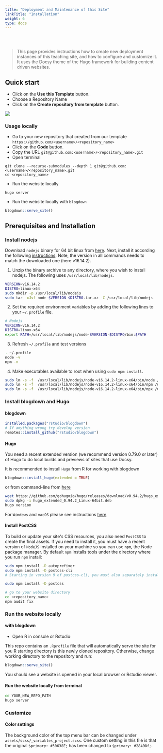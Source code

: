 ```yaml
---
title: "Deployment and Maintenance of this Site"
linkTitle: "Installation"
weight: 6
type: docs
---
```


<br/>
<br/>

> This page provides instructions how to create new deployment instances of this teaching site, and how to configure and customize it. 
> It uses the Docsy theme of the Hugo framework for building content driven websites. 

## Quick start

* Click on the **Use this Template** button.
* Choose a Repository Name
* Click on the **Create repository from template** button.

![](https://raw.githubusercontent.com/dcassol/images/main/usetemplte.gif)

### Usage locally

* Go to your new repository that created from our template `https://github.com/<username>/<repository_name>`
* Click on the **Code** button.
* Copy the URL `git@github.com:<username>/<repository_name>.git`
* Open terminal 

```
git clone --recurse-submodules --depth 1 git@github.com:<username>/<repository_name>.git
cd <repository_name>
```

* Run the website locally

```
hugo server
```

* Run the website locally with `blogdown`

```r
blogdown::serve_site()
```

## Prerequisites and Installation

### Install nodejs

Download `nodejs` binary for 64 bit linux from [here](https://nodejs.org/en/download/). 
Next, install it according the following [instructions](https://bit.ly/3jVJzmU). 
Note, the version in all commands needs to match the downloaded one (here v16.14.2).

1. Unzip the binary archive to any directory, where you wish to install nodejs. The
following uses `/usr/local/lib/nodejs`.

```sh
VERSION=v16.14.2                                                                                                                                                                    
DISTRO=linux-x64                                                                                                                                                                    
sudo mkdir -p /usr/local/lib/nodejs                                                                                                                                                 
sudo tar -xJvf node-$VERSION-$DISTRO.tar.xz -C /usr/local/lib/nodejs
```

2. Set the required environment variables by adding the following lines to your `~/.profile` file.

```sh
# Nodejs
VERSION=v16.14.2                                                                                                                                                                   
DISTRO=linux-x64                                                                                                                                                                    
export PATH=/usr/local/lib/nodejs/node-$VERSION-$DISTRO/bin:$PATH
```

3. Refresh `~/.profile` and test versions

```sh
. ~/.profile
node -v
npm -v
```

4. Make executables available to root when using `sudo npm install`.

```sh
sudo ln -s -f  /usr/local/lib/nodejs/node-v16.14.2-linux-x64/bin/node /usr/local/bin/node                                                                                           
sudo ln -s -f  /usr/local/lib/nodejs/node-v16.14.2-linux-x64/bin/npm /usr/local/bin/npm                                                                                             
sudo ln -s -f  /usr/local/lib/nodejs/node-v16.14.2-linux-x64/bin/npx /usr/local/bin/npx
```

### Install blogdown and Hugo

#### blogdown

```r
installed.packages("rstudio/blogdown")
# If anything wrong try develop version
remotes::install_github("rstudio/blogdown")
```
#### Hugo

You need a recent extended version (we recommend version 0.79.0 or later) of Hugo 
to do local builds and previews of sites that use Docsy.

It is recommended to install `Hugo` from R for working with blogdown

```r
blogdown::install_hugo(extended = TRUE)
```
or from command-line from [here](https://github.com/gohugoio/hugo/releases/)

```bash
wget https://github.com/gohugoio/hugo/releases/download/v0.94.2/hugo_extended_0.94.2_Linux-64bit.deb                                                                                
sudo dpkg -i hugo_extended_0.94.2_Linux-64bit.deb                                                                                                                                   
hugo version
```

For `Windows` and `macOS` please see instructions [here](https://www.docsy.dev/docs/getting-started/). 

#### Install PostCSS


To build or update your site's CSS resources, you also need `PostCSS` to create the final assets. If you need to install it, you must have a recent version of `NodeJS` installed on your machine so you can use `npm`, the Node package manager. By default `npm` installs tools under the directory where you run `npm` install:

```bash
sudo npm install -D autoprefixer
sudo npm install -D postcss-cli
# Starting in version 8 of postcss-cli, you must also separately install postcss:

sudo npm install -D postcss

# go to your website directory
cd <repository_name>
npm audit fix
```

### Run the website locally 

#### with blogdown

* Open R in console or Rstudio

This repo contains an `.Rprofile` file that will automatically serve the site
for you R starting directory is this newly cloned repository. Otherwise, 
change working directory to the repository and run:

```r
blogdown::serve_site()
```

You should see a website is opened in your local browser or Rstudio viewer.

#### Run the website locally from terminal

```bash
cd YOUR_NEW_REPO_PATH
hugo server
```

### Customize

#### Color settings

The background color of the top menu bar can be changed under `assets/scss/_variables_project.scss`. One custom setting in this
file is that the original `$primary: #30638E;` has been changed to `$primary: #28498f;`.


